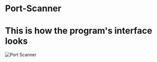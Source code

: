 # Port-Scanner
# This is how the program's interface looks
![Port Scanner](https://e.top4top.io/p_1557qryyr1.png)
